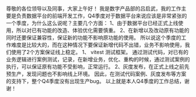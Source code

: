 尊敬的各位领导以及同事，大家上午好！
我是数字产品部的吕启武，我的工作主要是负责数据平台的前端开发工作，Q4季度对于数据平台来说应该是非常紧张的一个季度，为什么这么说呢？主要几个方面：
1、由于数据平台已经正式上线使用，所以对已有功能的改造、体验优化需要慎重。
2、在新增以及改动原有功能的同时还要保证兼容性，保证新的功能不影响原功能的使用。
所以说这个季度的工作难度是比较大的，而在这种情况下要保证新增代码不出错，业务不影响使用，我们使用了2个方案保证线上稳定。
1、 vitest 测试框架。 通过测试代码，对已有的业务逻辑进行案例测试，记录，在新增业务，优化、重构的时候，通过测试案例的执行，可以保证原有功能不受影响，正常运行。
2、灰度发布，在正式上线之前先预生产，发现问题也不影响线上环境。
因此，在测试代码案例、灰度发布等方案的支持下，整个Q4季度没有出现生产bug。
以上就是本人Q4季度的工作总结，谢谢！